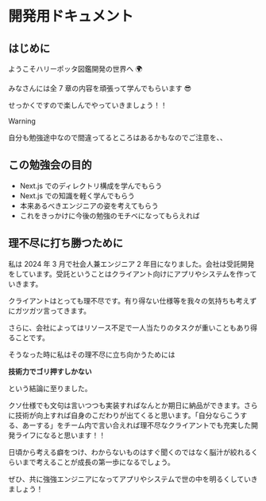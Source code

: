 # 開発用ドキュメント

## はじめに

ようこそハリーポッタ図鑑開発の世界へ 🌍

みなさんには全 7 章の内容を頑張って学んでもらいます 😎

せっかくですので楽しんでやっていきましょう！！

> [!WARNING]
> 自分も勉強途中なので間違ってるところはあるかもなのでご注意を、、

## この勉強会の目的

- Next.js でのディレクトリ構成を学んでもらう
- Next.js での知識を軽く学んでもらう
- 本来あるべきエンジニアの姿を考えてもらう
- これをきっかけに今後の勉強のモチベになってもらえれば

## 理不尽に打ち勝つために

私は 2024 年 3 月で社会人兼エンジニア 2 年目になりました。会社は受託開発をしています。受託ということはクライアント向けにアプリやシステムを作っていきます。

クライアントはとっても理不尽です。有り得ない仕様等を我々の気持ちも考えずにガツガツ言ってきます。

さらに、会社によってはリソース不足で一人当たりのタスクが重いこともあり得ることです。

そうなった時に私はその理不尽に立ち向かうためには

**技術力でゴリ押すしかない**

という結論に至りました。

クソ仕様でも文句は言いつつも実装すればなんとか期日に納品ができます。さらに技術が向上すれば自身のこだわりが出てくると思います。「自分ならこうする、あーする」をチーム内で言い合えれば理不尽なクライアントでも充実した開発ライフになると思います！！

日頃から考える癖をつけ、わからないものはすぐ聞くのではなく脳汁が絞れるくらいまで考えることが成長の第一歩になるでしょう。

ぜひ、共に強強エンジニアになってアプリやシステムで世の中を明るくしていきましょう！
